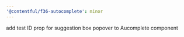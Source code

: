 ```yaml
---
'@contentful/f36-autocomplete': minor
---
```


add test ID prop for suggestion box popover to Aucomplete component
